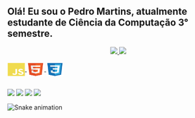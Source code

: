 ## Olá! Eu sou o Pedro Martins, atualmente estudante de Ciência da Computação 3° semestre.


<div align="center">
  <a href="https://github.com/ppedromartins">
  <img height="180em" src="https://github-readme-stats.vercel.app/api?username=ppedromartins&show_icons=true&theme=dark&include_all_commits=true&count_private=true"/>
  <img height="180em" src="https://github-readme-stats.vercel.app/api/top-langs/?username=ppedromartins&layout=compact&langs_count=7&theme=dark"/>
</div>
<div style="display: inline_block"><br>
  <img align="center" alt="Pedro-Js" height="30" width="40" src="https://raw.githubusercontent.com/devicons/devicon/master/icons/javascript/javascript-plain.svg">
  <img align="center" alt="Pedro-HTML" height="30" width="40" src="https://raw.githubusercontent.com/devicons/devicon/master/icons/html5/html5-original.svg">
  <img align="center" alt="Pedro-CSS" height="30" width="40" src="https://raw.githubusercontent.com/devicons/devicon/master/icons/css3/css3-original.svg">
</div>
  
  ##
 
<div> 
<a href="https://instagram.com/ppedromartins" target="_blank"><img src="https://img.shields.io/badge/-Instagram-%23E4405F?style=for-the-badge&logo=instagram&logoColor=white" target="_blank"></a> 
<a href = "mailto:ppedro.dev@hotmail.com"><img src="https://img.shields.io/badge/-Hotmail-%23333?style=for-the-badge&logo=gmail&logoColor=white" target="_blank"></a> 
<a href="" target="_blank"><img src="https://img.shields.io/badge/-LinkedIn-%230077B5?style=for-the-badge&logo=linkedin&logoColor=white" target="_blank"></a> 
<a href="https://twitter.com/vulgoopp" target="_blank"><img src="https://img.shields.io/badge/-Twitter-%230077B5?style=for-the-badge&logo=twitter&logoColor=white" target="_blank"></a>
 
  ![Snake animation](https://github.com/ppedromartins/ppedromartins/blob/output/github-contribution-grid-snake.svg)
 
</div>

